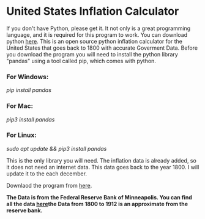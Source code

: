 # United States Inflation Calculator
If you don't have Python, please get it. It not only is a great programming language, and it is required for this program to work. You can download python [here](https://www.python.org/).
This is an open source python inflation calculator for the United States that goes back to 1800 with accurate Goverment Data.
Before you download the program you will need to install the python library "pandas" using a tool called pip, which comes with python. 

### For Windows:
*pip install pandas*

### For Mac:
*pip3 install pandas*

### For Linux:
*sudo apt update && pip3 install pandas*

This is the only library you will need. The inflation data is already added, so it does not need an internet data. This data goes back to the year 1800. I will update it to the each december.

Downlaod the program from [here](https://github.com/BloYoMind/United-States-Inflation-Calculator/releases/tag/InflationCalculator).

**The Data  is from the Federal Reserve Bank of Minneapolis. You can find all the data [here](https://www.minneapolisfed.org/about-us/monetary-policy/inflation-calculator/consumer-price-index-1800-)the Data from 1800 to 1912 is an approximate from the reserve bank.**